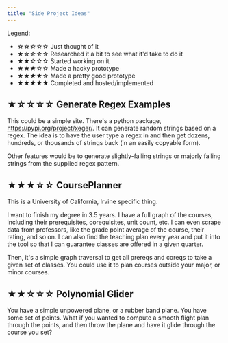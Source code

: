```yaml
---
title: "Side Project Ideas"
---
```

Legend:
+ ☆☆☆☆☆ Just thought of it
+ ★☆☆☆☆ Researched it a bit to see what it'd take to do it
+ ★★☆☆☆ Started working on it
+ ★★★☆☆ Made a hacky prototype
+ ★★★★☆ Made a pretty good prototype
+ ★★★★★ Completed and hosted/implemented

## ★☆☆☆☆ Generate Regex Examples

This could be a simple site. There's a python package, https://pypi.org/project/xeger/. It can generate random strings based on a regex. The idea is to have the user type a regex in and then get dozens, hundreds, or thousands of strings back (in an easily copyable form). 

Other features would be to generate slightly-failing strings or majorly failing strings from the supplied regex pattern. 

## ★★★☆☆ CoursePlanner

This is a University of California, Irvine specific thing. 

I want to finish my degree in 3.5 years. I have a full graph of the courses, including their prerequisites, corequisites, unit count, etc. I can even scrape data from professors, like the grade point average of the course, their rating, and so on. I can also find the teaching plan every year and put it into the tool so that I can guarantee classes are offered in a given quarter.

Then, it's a simple graph traversal to get all prereqs and coreqs to take a given set of classes. You could use it to plan courses outside your major, or minor courses.

## ★★☆☆☆ Polynomial Glider

You have a simple unpowered plane, or a rubber band plane. You have some set of points. What if you wanted to compute a smooth flight plan through the points, and then throw the plane and have it glide through the course you set? 